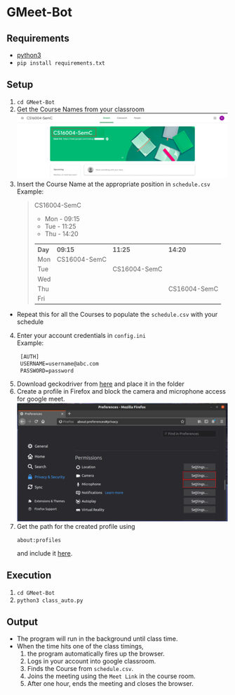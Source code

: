 # GMeet-Bot

## Requirements

- [python3](https://www.python.org/downloads/)
- `pip install requirements.txt`

## Setup

1. `cd GMeet-Bot`
2. Get the Course Names from your classroom
   ![Course Name](docs/images/CourseName.png)
3. Insert the Course Name at the appropriate position in `schedule.csv`</br>
   Example:
   > CS16004-SemC 
   > - Mon - 09:15
   > - Tue - 11:25 
   > - Thu - 14:20
   ><table>
   <th>Day</th>
    <th>09:15</th>
    <th>11:25</th>
    <th>14:20</th>
    <tr>
    <td>Mon</td>
    <td>CS16004-SemC</td>
    </tr>
    <tr>
    <td>Tue</td>
    <td></td>
    <td>CS16004-SemC</td>
    </tr>
    <tr>
    <td>Wed</td>
    </tr>
    <tr>
    <td>Thu</td>
    <td></td>
    <td></td>
    <td>CS16004-SemC</td>
    </tr>
    <tr>
    <td>Fri</td>
    </tr>
   </table>
    
- Repeat this for all the Courses to populate the `schedule.csv` with your schedule
4. Enter your account credentials in `config.ini`</br>
   Example:
   ```
    [AUTH]
    USERNAME=username@abc.com
    PASSWORD=password
   ```
5. Download geckodriver from [here](https://github.com/mozilla/geckodriver/releases) and place it in the folder
6. Create a profile in Firefox and block the camera and microphone access for google meet.
   ![Firefox permissions](docs/images/Firefox_permissions.png)
7. Get the path for the created profile using 
   ```
   about:profiles
   ```
   and include it [here]().

## Execution
1. `cd GMeet-Bot`
2. `python3 class_auto.py`


## Output

- The program will run in the background until class time.
- When the time hits one of the class timings, 
  1. the program automatically fires up the browser.
  2. Logs in your account into google classroom.
  3. Finds the Course from `schedule.csv`.
  4. Joins the meeting using the `Meet Link` in the course room.
  5. After one hour, ends the meeting and closes the browser.
